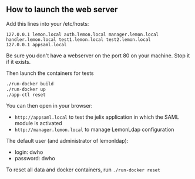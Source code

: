 

How to launch the web server
-----------------------------

Add this lines into your /etc/hosts:

```
127.0.0.1 lemon.local auth.lemon.local manager.lemon.local handler.lemon.local test1.lemon.local test2.lemon.local
127.0.0.1 appsaml.local
```

Be sure you don't have a webserver on the port 80 on your machine. Stop it if it exists.


Then launch the containers for tests

```bash
./run-docker build
./run-docker up
./app-ctl reset
``` 

You can then open in your browser:

- `http://appsaml.local` to test the jelix application in which the SAML module is activated
- `http://manager.lemon.local` to manage LemonLdap configuration

The default user (and administrator of lemonldap):
- login: dwho
- password: dwho

To reset all data and docker containers, run `./run-docker reset`

